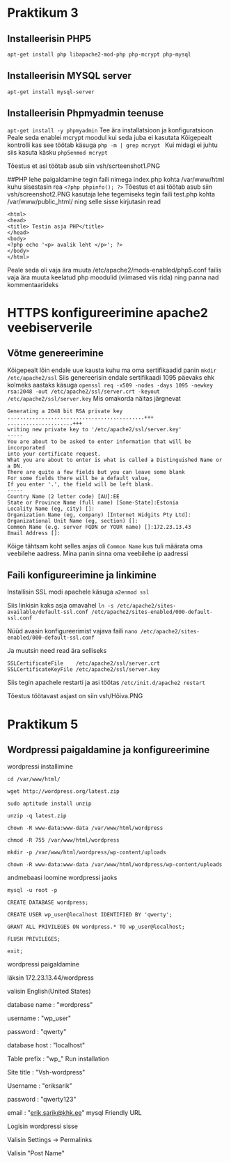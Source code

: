 # Praktikum 3
## Installeerisin PHP5
```apt-get install php libapache2-mod-php php-mcrypt php-mysql```
## Installeerisin MYSQL server
```apt-get install mysql-server```
## Installeerisin Phpmyadmin teenuse
```apt-get install -y phpmyadmin```
Tee ära installatsioon ja konfiguratsioon
Peale seda enablei mcrypt moodul kui seda juba ei kasutata
Kõigepealt kontrolli kas see töötab käsuga
 ```php -m | grep mcrypt ```
 Kui midagi ei juhtu siis kasuta käsku ```php5enmod mcrypt```
  
  Tõestus et asi töötab asub siin
  vsh/scrteenshot1.PNG
  
 ##PHP lehe paigaldamine
 tegin faili nimega index.php kohta /var/www/html kuhu sisestasin rea
 ```<?php phpinfo(); ?>```
 Tõestus et asi töötab asub siin
 vsh/screenshot2.PNG
 kasutaja lehe tegemiseks tegin faili test.php kohta /var/www/public_html/ ning selle sisse kirjutasin read
```
<html>
<head>
<title> Testin asja PHP</title>
</head>
<body>
<?php echo '<p> avalik leht </p>'; ?>
</body>
</html>
```
Peale seda oli vaja ära muuta /etc/apache2/mods-enabled/php5.conf failis vaja ära muuta keelatud php moodulid (viimased viis rida) ning panna nad kommentaarideks
# HTTPS konfigureerimine apache2 veebiserverile

## Võtme genereerimine
Kõigepealt lõin endale uue kausta kuhu ma oma sertifikaadid panin ```mkdir /etc/apache2/ssl```
Siis genereerisin endale sertifikaadi 1095 päevaks ehk kolmeks aastaks käsuga ```openssl req -x509 -nodes -days 1095 -newkey rsa:2048 -out /etc/apache2/ssl/server.crt -keyout /etc/apache2/ssl/server.key```
Mis omakorda näitas järgnevat
```
Generating a 2048 bit RSA private key
............................................+++
.....................+++
writing new private key to '/etc/apache2/ssl/server.key'
-----
You are about to be asked to enter information that will be incorporated
into your certificate request.
What you are about to enter is what is called a Distinguished Name or a DN.
There are quite a few fields but you can leave some blank
For some fields there will be a default value,
If you enter '.', the field will be left blank.
-----
Country Name (2 letter code) [AU]:EE
State or Province Name (full name) [Some-State]:Estonia
Locality Name (eg, city) []:
Organization Name (eg, company) [Internet Widgits Pty Ltd]:
Organizational Unit Name (eg, section) []:
Common Name (e.g. server FQDN or YOUR name) []:172.23.13.43
Email Address []:
```
Kõige tähtsam koht selles asjas oli ```Common Name``` kus tuli määrata oma veebilehe aadress. Mina panin sinna oma veebilehe ip aadressi
## Faili konfigureerimine ja linkimine
Installisin SSL modi apachele käsuga ```a2enmod ssl```

Siis linkisin kaks asja omavahel
```ln -s /etc/apache2/sites-available/default-ssl.conf /etc/apache2/sites-enabled/000-default-ssl.conf```

Nüüd avasin konfigureerimist vajava faili ```nano /etc/apache2/sites-enabled/000-default-ssl.conf```

Ja muutsin need read ära selliseks
```
SSLCertificateFile    /etc/apache2/ssl/server.crt
SSLCertificateKeyFile /etc/apache2/ssl/server.key
```

Siis tegin apachele restarti ja asi töötas 
```/etc/init.d/apache2 restart```

Tõestus töötavast asjast on siin
        vsh/Hõiva.PNG
      
# Praktikum 5
## Wordpressi paigaldamine ja konfigureerimine

wordpressi installimine

    cd /var/www/html/

    wget http://wordpress.org/latest.zip

    sudo aptitude install unzip

    unzip -q latest.zip

    chown -R www-data:www-data /var/www/html/wordpress

    chmod -R 755 /var/www/html/wordpress

    mkdir -p /var/www/html/wordpress/wp-content/uploads

    chown -R www-data:www-data /var/www/html/wordpress/wp-content/uploads

andmebaasi loomine wordpressi jaoks

    mysql -u root -p

    CREATE DATABASE wordpress;

    CREATE USER wp_user@localhost IDENTIFIED BY 'qwerty';

    GRANT ALL PRIVILEGES ON wordpress.* TO wp_user@localhost;

    FLUSH PRIVILEGES;

    exit;

wordpressi paigaldamine

läksin 172.23.13.44/wordpress

valisin English(United States)

database name : "wordpress"

username : "wp_user"

password : "qwerty"

database host : "localhost"

Table prefix : "wp_"
Run installation

Site title : "Vsh-wordpress"

Username : "eriksarik"

password : "qwerty123"

email : "erik.sarik@khk.ee"
mysql Friendly URL

Logisin wordpressi sisse

Valisin Settings -> Permalinks

Valisin "Post Name"
